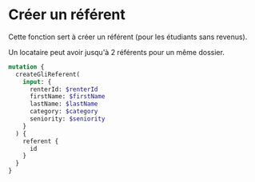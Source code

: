 # Créer un référent

Cette fonction sert à créer un référent (pour les étudiants sans revenus).

Un locataire peut avoir jusqu'à 2 référents pour un même dossier.

```graphql
mutation {
  createGliReferent(
    input: {
      renterId: $renterId
      firstName: $firstName
      lastName: $lastName
      category: $category
      seniority: $seniority
    }
  ) {
    referent {
      id
    }
  }
}
```
